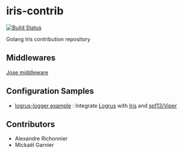 # iris-contrib

[![Build Status](https://travis-ci.org/Heirko/iris-contrib.svg?branch=master)](https://travis-ci.org/Heirko/iris-contrib)


Golang Iris contribution repository

## Middlewares

[Jose middleware](middleware/jose)

## Configuration Samples


*  [logrus-logger example](middleware/logrus-logger/example) : Integrate [Logrus](https://github.com/Sirupsen/logrus)  with [Iris](https://github.com/kataras/iris) and [spf13/Viper](https://github.com/spf13/viper) 


## Contributors

* Alexandre Richonnier
* Mickaël Garnier
